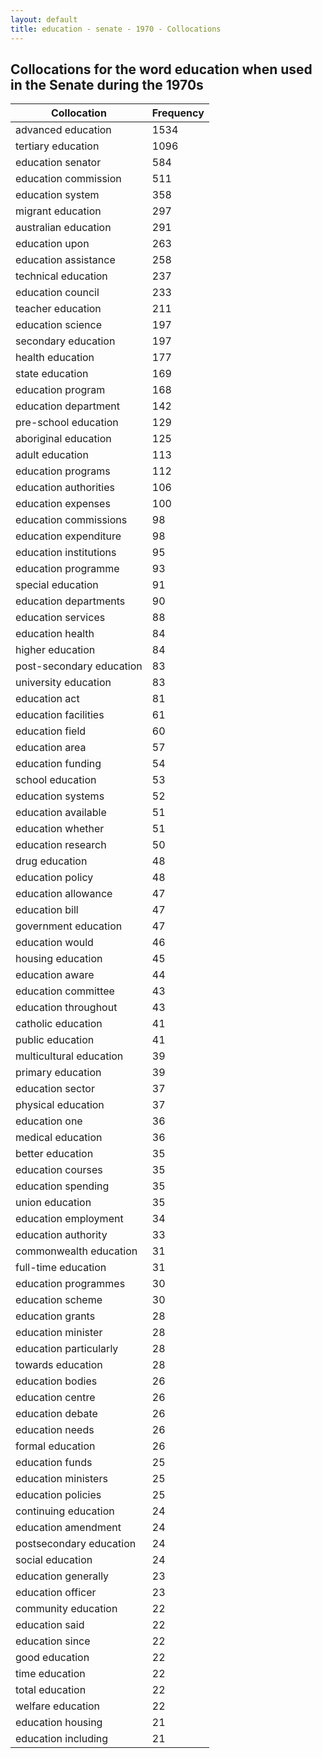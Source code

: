 ```yaml
---
layout: default
title: education - senate - 1970 - Collocations
---
```

## Collocations for the word **education** when used in the Senate during the 1970s

| Collocation | Frequency |
|--------------|----------------|
|advanced education|1534|
|tertiary education|1096|
|education senator|584|
|education commission|511|
|education system|358|
|migrant education|297|
|australian education|291|
|education upon|263|
|education assistance|258|
|technical education|237|
|education council|233|
|teacher education|211|
|education science|197|
|secondary education|197|
|health education|177|
|state education|169|
|education program|168|
|education department|142|
|pre-school education|129|
|aboriginal education|125|
|adult education|113|
|education programs|112|
|education authorities|106|
|education expenses|100|
|education commissions|98|
|education expenditure|98|
|education institutions|95|
|education programme|93|
|special education|91|
|education departments|90|
|education services|88|
|education health|84|
|higher education|84|
|post-secondary education|83|
|university education|83|
|education act|81|
|education facilities|61|
|education field|60|
|education area|57|
|education funding|54|
|school education|53|
|education systems|52|
|education available|51|
|education whether|51|
|education research|50|
|drug education|48|
|education policy|48|
|education allowance|47|
|education bill|47|
|government education|47|
|education would|46|
|housing education|45|
|education aware|44|
|education committee|43|
|education throughout|43|
|catholic education|41|
|public education|41|
|multicultural education|39|
|primary education|39|
|education sector|37|
|physical education|37|
|education one|36|
|medical education|36|
|better education|35|
|education courses|35|
|education spending|35|
|union education|35|
|education employment|34|
|education authority|33|
|commonwealth education|31|
|full-time education|31|
|education programmes|30|
|education scheme|30|
|education grants|28|
|education minister|28|
|education particularly|28|
|towards education|28|
|education bodies|26|
|education centre|26|
|education debate|26|
|education needs|26|
|formal education|26|
|education funds|25|
|education ministers|25|
|education policies|25|
|continuing education|24|
|education amendment|24|
|postsecondary education|24|
|social education|24|
|education generally|23|
|education officer|23|
|community education|22|
|education said|22|
|education since|22|
|good education|22|
|time education|22|
|total education|22|
|welfare education|22|
|education housing|21|
|education including|21|
